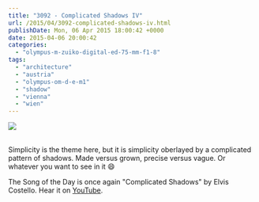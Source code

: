 ```yaml
---
title: "3092 - Complicated Shadows IV"
url: /2015/04/3092-complicated-shadows-iv.html
publishDate: Mon, 06 Apr 2015 18:00:42 +0000
date: 2015-04-06 20:00:42
categories: 
  - "olympus-m-zuiko-digital-ed-75-mm-f1-8"
tags: 
  - "architecture"
  - "austria"
  - "olympus-om-d-e-m1"
  - "shadow"
  - "vienna"
  - "wien"
---
```

<div class="container">
<div class="center"><a target="_blank" href="https://d25zfm9zpd7gm5.cloudfront.net/1200x1200/2015/20150318_084656_lr.jpg"><img src="https://d25zfm9zpd7gm5.cloudfront.net/0600x0600/2015/20150318_084656_lr.jpg" /></a></div>
</div>
<br />

Simplicity is the theme here, but it is simplicity oberlayed by a complicated pattern of shadows. Made versus grown, precise versus vague. Or whatever you want to see in it 😄

The Song of the Day is once again "Complicated Shadows" by Elvis Costello. Hear it on <a href="https://www.youtube.com/watch?v=_0jTiFh_FLk" target="_blank">YouTube</a>.
